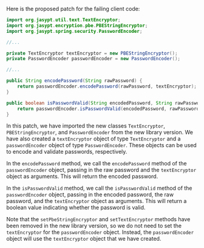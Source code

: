 Here is the proposed patch for the failing client code:

```java
import org.jasypt.util.text.TextEncryptor;
import org.jasypt.encryption.pbe.PBEStringEncryptor;
import org.jasypt.spring.security.PasswordEncoder;

//...

private TextEncryptor textEncryptor = new PBEStringEncryptor();
private PasswordEncoder passwordEncoder = new PasswordEncoder();

//...

public String encodePassword(String rawPassword) {
    return passwordEncoder.encodePassword(rawPassword, textEncryptor);
}

public boolean isPasswordValid(String encodedPassword, String rawPassword) {
    return passwordEncoder.isPasswordValid(encodedPassword, rawPassword, textEncryptor);
}
```

In this patch, we have imported the new classes `TextEncryptor`, `PBEStringEncryptor`, and `PasswordEncoder` from the new library version. We have also created a `textEncryptor` object of type `TextEncryptor` and a `passwordEncoder` object of type `PasswordEncoder`. These objects can be used to encode and validate passwords, respectively.

In the `encodePassword` method, we call the `encodePassword` method of the `passwordEncoder` object, passing in the raw password and the `textEncryptor` object as arguments. This will return the encoded password.

In the `isPasswordValid` method, we call the `isPasswordValid` method of the `passwordEncoder` object, passing in the encoded password, the raw password, and the `textEncryptor` object as arguments. This will return a boolean value indicating whether the password is valid.

Note that the `setPbeStringEncryptor` and `setTextEncryptor` methods have been removed in the new library version, so we do not need to set the `textEncryptor` for the `passwordEncoder` object. Instead, the `passwordEncoder` object will use the `textEncryptor` object that we have created.